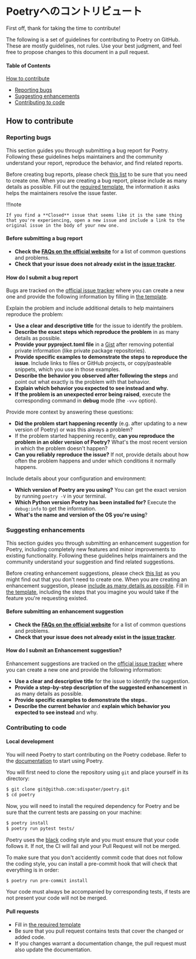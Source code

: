 # Poetryへのコントリビュート

First off, thank for taking the time to contribute!

The following is a set of guidelines for contributing to Poetry on
GitHub. These are mostly guidelines, not rules. Use your best judgment, and
feel free to propose changes to this document in a pull request.

#### Table of Contents

[How to contribute](#how-to-contribute)

  * [Reporting bugs](#reporting-bugs)
  * [Suggesting enhancements](#suggesting-enhancements)
  * [Contributing to code](#contributing-to-code)


## How to contribute

### Reporting bugs

This section guides you through submitting a bug report for Poetry.
Following these guidelines helps maintainers and the community understand
your report, reproduce the behavior, and find related reports.

Before creating bug reports, please check [this
list](#before-submitting-a-bug-report) to be sure that you need to create
one. When you are creating a bug report, please include as many details as
possible. Fill out the [required
template](https://github.com/sdispater/poetry/blob/master/.github/ISSUE_TEMPLATE/1_Bug_report.md),
the information it asks helps the maintainers resolve the issue faster.

!!!note

    If you find a **Closed** issue that seems like it is the same thing that you're experiencing, open a new issue and include a link to the original issue in the body of your new one.

#### Before submitting a bug report

* **Check the [FAQs on the official website](https://poetry.eustace.io)**
  for a list of common questions and problems.
* **Check that your issue does not already exist in the [issue
  tracker](https://github.com/sdispater/poetry/issues)**.

#### How do I submit a bug report

Bugs are tracked on the [official issue
tracker](https://github.com/sdispater/poetry/issues) where you can create a
new one and provide the following information by filling in [the
template](https://github.com/sdispater/poetry/blob/master/.github/ISSUE_TEMPLATE/1_Bug_report.md).

Explain the problem and include additional details to help maintainers
reproduce the problem:

* **Use a clear and descriptive title** for the issue to identify the
  problem.
* **Describe the exact steps which reproduce the problem** in as many
  details as possible.
* **Provide your pyproject.toml file** in a [Gist](https://gist.github.com)
  after removing potential private information (like private package
  repositories).
* **Provide specific examples to demonstrate the steps to reproduce the
  issue**. Include links to files or GitHub projects, or copy/pasteable
  snippets, which you use in those examples.
* **Describe the behavior you observed after following the steps** and point
  out what exactly is the problem with that behavior.
* **Explain which behavior you expected to see instead and why.**
* **If the problem is an unexpected error being raised**, execute the
  corresponding command in **debug** mode (the `-vvv` option).

Provide more context by answering these questions:

* **Did the problem start happening recently** (e.g. after updating to a new
  version of Poetry) or was this always a problem?
* If the problem started happening recently, **can you reproduce the problem
  in an older version of Poetry?** What's the most recent version in which
  the problem doesn't happen?
* **Can you reliably reproduce the issue?** If not, provide details about
  how often the problem happens and under which conditions it normally
  happens.

Include details about your configuration and environment:

* **Which version of Poetry are you using?** You can get the exact version
  by running `poetry -V` in your terminal.
* **Which Python version Poetry has been installed for?** Execute the
  `debug:info` to get the information.
* **What's the name and version of the OS you're using**?


### Suggesting enhancements

This section guides you through submitting an enhancement suggestion for
Poetry, including completely new features and minor improvements to existing
functionality. Following these guidelines helps maintainers and the
community understand your suggestion and find related suggestions.

Before creating enhancement suggestions, please check [this
list](#before-submitting-an-enhancement-suggestion) as you might find out
that you don't need to create one. When you are creating an enhancement
suggestion, please [include as many details as
possible](#how-do-i-submit-an-enhancement-suggestion). Fill in [the
template](https://github.com/sdispater/poetry/blob/master/.github/ISSUE_TEMPLATE/2_Feature_request.md),
including the steps that you imagine you would take if the feature you're
requesting existed.

#### Before submitting an enhancement suggestion

* **Check the [FAQs on the official website](https://poetry.eustace.io)**
  for a list of common questions and problems.
* **Check that your issue does not already exist in the [issue
  tracker](https://github.com/sdispater/poetry/issues)**.


#### How do I submit an Enhancement suggestion?

Enhancement suggestions are tracked on the [official issue
tracker](https://github.com/sdispater/poetry/issues) where you can create a
new one and provide the following information:

* **Use a clear and descriptive title** for the issue to identify the
  suggestion.
* **Provide a step-by-step description of the suggested enhancement** in as
  many details as possible.
* **Provide specific examples to demonstrate the steps**..
* **Describe the current behavior** and **explain which behavior you
  expected to see instead** and why.


### Contributing to code

#### Local development

You will need Poetry to start contributing on the Poetry codebase. Refer to
the [documentation](https://poetry.eustace.io/docs/#introduction) to start
using Poetry.

You will first need to clone the repository using `git` and place yourself
in its directory:

```bash
$ git clone git@github.com:sdispater/poetry.git
$ cd poetry
```

Now, you will need to install the required dependency for Poetry and be sure
that the current tests are passing on your machine:

```bash
$ poetry install
$ poetry run pytest tests/
```

Poetry uses the [black](https://github.com/ambv/black) coding style and you
must ensure that your code follows it. If not, the CI will fail and your
Pull Request will not be merged.

To make sure that you don't accidently commit code that does not follow the
coding style, you can install a pre-commit hook that will check that
everything is in order:

```bash
$ poetry run pre-commit install
```

Your code must always be accompanied by corresponding tests, if tests are
not present your code will not be merged.

#### Pull requests

* Fill in [the required
  template](https://github.com/sdispater/poetry/blob/master/.github/PULL_REQUEST_TEMPLATE.md)
* Be sure that you pull request contains tests that cover the changed or
  added code.
* If you changes warrant a documentation change, the pull request must also
  update the documentation.
